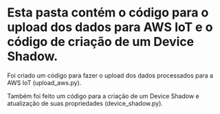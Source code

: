 # Esta pasta contém o código para o upload dos dados para AWS IoT e o código de criação de um Device Shadow.

Foi criado um código para fazer o upload dos dados processados para a AWS IoT (upload_aws.py).

Também foi feito um código para a criação de um Device Shadow e atualização de suas propriedades (device_shadow.py).